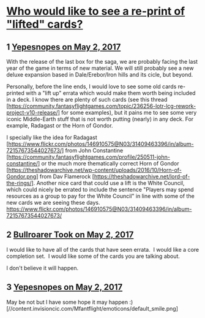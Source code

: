 # [Who would like to see a re-print of &quot;lifted&quot; cards?](https://community.fantasyflightgames.com/topic/248643-who-would-like-to-see-a-re-print-of-lifted-cards/)

## 1 [Yepesnopes on May 2, 2017](https://community.fantasyflightgames.com/topic/248643-who-would-like-to-see-a-re-print-of-lifted-cards/?do=findComment&comment=2763283)

With the release of the last box for the saga, we are probably facing the last year of the game in terms of new material. We will still probably see a new deluxe expansion based in Dale/Erebor/Iron hills and its cicle, but beyond.

Personally, before the line ends, I would love to see some old cards re-printed with a "lift up" errata which would make them worth being included in a deck. I know there are plenty of such cards (see this thread [https://community.fantasyflightgames.com/topic/236256-lotr-lcg-rework-project-v10-release/] for some examples), but it pains me to see some very iconic Middle-Earth stuff that is not worth putting (nearly) in any deck. For example, Radagast or the Horn of Gondor.

I specially like the idea for Radagast [https://www.flickr.com/photos/146910575@N03/31409463396/in/album-72157673544027673/] from John Constantine [https://community.fantasyflightgames.com/profile/250511-john-constantine/] or the much more thematically correct Horn of Gondor [https://theshadowarchive.net/wp-content/uploads/2016/10/Horn-of-Gondor.png] from Dav Flamerock [https://theshadowarchive.net/lord-of-the-rings/]. Another nice card that could use a lift is the White Council, which could nicely be errated to include the sentence "Players may spend resources as a group to pay for the White Council" in line with some of the new cards we are seeing these days. https://www.flickr.com/photos/146910575@N03/31409463396/in/album-72157673544027673/

## 2 [Bullroarer Took on May 2, 2017](https://community.fantasyflightgames.com/topic/248643-who-would-like-to-see-a-re-print-of-lifted-cards/?do=findComment&comment=2763997)

I would like to have all of the cards that have seen errata.  I would like a core completion set.  I would like some of the cards you are talking about.

I don't believe it will happen.

## 3 [Yepesnopes on May 2, 2017](https://community.fantasyflightgames.com/topic/248643-who-would-like-to-see-a-re-print-of-lifted-cards/?do=findComment&comment=2764794)

May be not but I have some hope it may happen :) [//content.invisioncic.com/Mfantflight/emoticons/default_smile.png]

